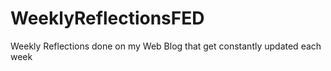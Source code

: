 # WeeklyReflectionsFED
Weekly Reflections done on my Web Blog that get constantly updated each week
